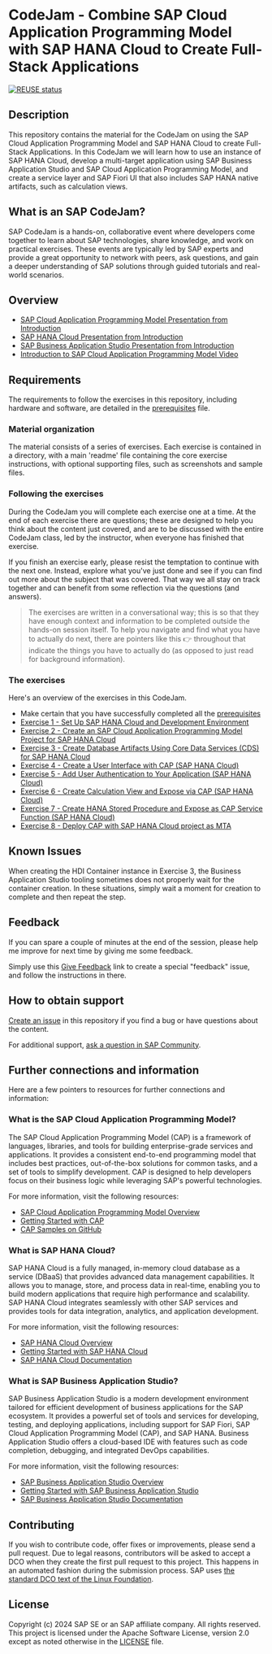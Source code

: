 # CodeJam - Combine SAP Cloud Application Programming Model with SAP HANA Cloud to Create Full-Stack Applications

[![REUSE status](https://api.reuse.software/badge/github.com/SAP-samples/cap-hana-exercises-codejam)](https://api.reuse.software/info/github.com/SAP-samples/cap-hana-exercises-codejam)

## Description

This repository contains the material for the CodeJam on using the SAP Cloud Application Programming Model and SAP HANA Cloud to create Full-Stack Applications. In this CodeJam we will learn how to use an instance of SAP HANA Cloud, develop a multi-target application using SAP Business Application Studio and SAP Cloud Application Programming Model, and create a service layer and SAP Fiori UI that also includes SAP HANA native artifacts, such as calculation views.

## What is an SAP CodeJam?

SAP CodeJam is a hands-on, collaborative event where developers come together to learn about SAP technologies, share knowledge, and work on practical exercises. These events are typically led by SAP experts and provide a great opportunity to network with peers, ask questions, and gain a deeper understanding of SAP solutions through guided tutorials and real-world scenarios.

## Overview

* [SAP Cloud Application Programming Model Presentation from Introduction](./slides/CAP_Small.pdf)
* [SAP HANA Cloud Presentation from Introduction](./slides/HANA_Small.pdf)
* [SAP Business Application Studio Presentation from Introduction](./slides/BAS_Small.pdf)
* [Introduction to SAP Cloud Application Programming Model Video](https://youtu.be/T1gqalbwzHk)

## Requirements

The requirements to follow the exercises in this repository, including hardware and software, are detailed in the [prerequisites](prerequisites.md) file.

### Material organization

The material consists of a series of exercises. Each exercise is contained in a directory, with a main 'readme' file containing the core exercise instructions, with optional supporting files, such as screenshots and sample files.

### Following the exercises

During the CodeJam you will complete each exercise one at a time. At the end of each exercise there are questions; these are designed to help you think about the content just covered, and are to be discussed with the entire CodeJam class, led by the instructor, when everyone has finished that exercise.

If you finish an exercise early, please resist the temptation to continue with the next one. Instead, explore what you've just done and see if you can find out more about the subject that was covered. That way we all stay on track together and can benefit from some reflection via the questions (and answers).

> The exercises are written in a conversational way; this is so that they have enough context and information to be completed outside the hands-on session itself. To help you navigate and find what you have to actually do next, there are pointers like this 👉 throughout that indicate the things you have to actually do (as opposed to just read for background information).

### The exercises

Here's an overview of the exercises in this CodeJam.

* Make certain that you have successfully completed all the [prerequisites](prerequisites.md)
* [Exercise 1 - Set Up SAP HANA Cloud and Development Environment](exercises/ex1/README.md)
* [Exercise 2 - Create an SAP Cloud Application Programming Model Project for SAP HANA Cloud](exercises/ex2/README.md)
* [Exercise 3 - Create Database Artifacts Using Core Data Services (CDS) for SAP HANA Cloud](exercises/ex3/README.md)
* [Exercise 4 - Create a User Interface with CAP (SAP HANA Cloud)](exercises/ex4/README.md)
* [Exercise 5 - Add User Authentication to Your Application (SAP HANA Cloud)](exercises/ex5/README.md)
* [Exercise 6 - Create Calculation View and Expose via CAP (SAP HANA Cloud)](exercises/ex6/README.md)
* [Exercise 7 - Create HANA Stored Procedure and Expose as CAP Service Function (SAP HANA Cloud)](exercises/ex7/README.md)
* [Exercise 8 - Deploy CAP with SAP HANA Cloud project as MTA](exercises/ex8/README.md)

## Known Issues

When creating the HDI Container instance in Exercise 3, the Business Application Studio tooling sometimes does not properly wait for the container creation. In these situations, simply wait a moment for creation to complete and then repeat the step.

## Feedback

If you can spare a couple of minutes at the end of the session, please help me improve for next time by giving me some feedback.

Simply use this [Give Feedback](https://github.com/SAP-samples/cap-hana-exercises-codejam/issues/new?assignees=&labels=feedback&template=session-feedback-template.md&title=Feedback) link to create a special "feedback" issue, and follow the instructions in there.

## How to obtain support

[Create an issue](https://github.com/SAP-samples/cap-hana-exercises-codejam/issues) in this repository if you find a bug or have questions about the content.

For additional support, [ask a question in SAP Community](https://answers.sap.com/questions/ask.html).

## Further connections and information

Here are a few pointers to resources for further connections and information:

### What is the SAP Cloud Application Programming Model?

The SAP Cloud Application Programming Model (CAP) is a framework of languages, libraries, and tools for building enterprise-grade services and applications. It provides a consistent end-to-end programming model that includes best practices, out-of-the-box solutions for common tasks, and a set of tools to simplify development. CAP is designed to help developers focus on their business logic while leveraging SAP's powerful technologies.

For more information, visit the following resources:

* [SAP Cloud Application Programming Model Overview](https://cap.cloud.sap/docs/)
* [Getting Started with CAP](https://cap.cloud.sap/docs/get-started/)
* [CAP Samples on GitHub](https://github.com/SAP-samples/cloud-cap-samples)

### What is SAP HANA Cloud?

SAP HANA Cloud is a fully managed, in-memory cloud database as a service (DBaaS) that provides advanced data management capabilities. It allows you to manage, store, and process data in real-time, enabling you to build modern applications that require high performance and scalability. SAP HANA Cloud integrates seamlessly with other SAP services and provides tools for data integration, analytics, and application development.

For more information, visit the following resources:

* [SAP HANA Cloud Overview](https://www.sap.com/products/hana/cloud.html)
* [Getting Started with SAP HANA Cloud](https://developers.sap.com/tutorials/hana-cloud-getting-started.html)
* [SAP HANA Cloud Documentation](https://help.sap.com/viewer/product/SAP_HANA_CLOUD)

### What is SAP Business Application Studio?

SAP Business Application Studio is a modern development environment tailored for efficient development of business applications for the SAP ecosystem. It provides a powerful set of tools and services for developing, testing, and deploying applications, including support for SAP Fiori, SAP Cloud Application Programming Model (CAP), and SAP HANA. Business Application Studio offers a cloud-based IDE with features such as code completion, debugging, and integrated DevOps capabilities.

For more information, visit the following resources:

* [SAP Business Application Studio Overview](https://www.sap.com/products/business-application-studio.html)
* [Getting Started with SAP Business Application Studio](https://developers.sap.com/tutorials/appstudio-onboarding.html)
* [SAP Business Application Studio Documentation](https://help.sap.com/viewer/product/SAP_BUSINESS_APPLICATION_STUDIO)

## Contributing

If you wish to contribute code, offer fixes or improvements, please send a pull request. Due to legal reasons, contributors will be asked to accept a DCO when they create the first pull request to this project. This happens in an automated fashion during the submission process. SAP uses [the standard DCO text of the Linux Foundation](https://developercertificate.org/).

## License

Copyright (c) 2024 SAP SE or an SAP affiliate company. All rights reserved. This project is licensed under the Apache Software License, version 2.0 except as noted otherwise in the [LICENSE](LICENSES/Apache-2.0.txt) file.
